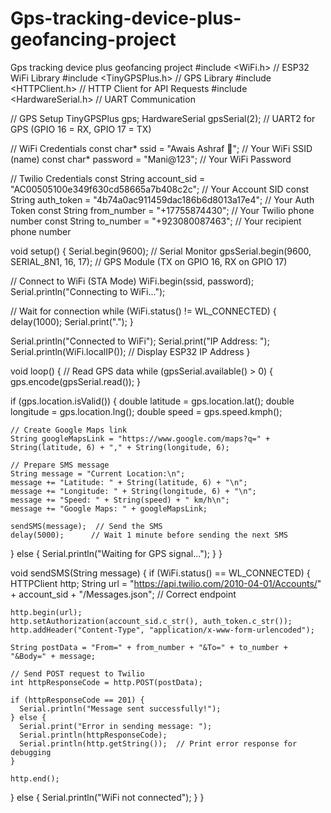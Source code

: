 # Gps-tracking-device-plus-geofancing-project
Gps tracking device plus geofancing project
#include <WiFi.h>              // ESP32 WiFi Library
#include <TinyGPSPlus.h>       // GPS Library
#include <HTTPClient.h>        // HTTP Client for API Requests
#include <HardwareSerial.h>    // UART Communication

// GPS Setup
TinyGPSPlus gps;
HardwareSerial gpsSerial(2);   // UART2 for GPS (GPIO 16 = RX, GPIO 17 = TX)

// WiFi Credentials
const char* ssid = "Awais Ashraf 🙂";     // Your WiFi SSID (name)
const char* password = "Mani@123";        // Your WiFi Password

// Twilio Credentials
const String account_sid = "AC00505100e349f630cd58665a7b408c2c";  // Your Account SID
const String auth_token = "4b74a0ac911459dac186b6d8013a17e4";      // Your Auth Token
const String from_number = "+17755874430";                         // Your Twilio phone number
const String to_number = "+923080087463";                          // Your recipient phone number

void setup() {
  Serial.begin(9600);                  // Serial Monitor
  gpsSerial.begin(9600, SERIAL_8N1, 16, 17);  // GPS Module (TX on GPIO 16, RX on GPIO 17)

  // Connect to WiFi (STA Mode)
  WiFi.begin(ssid, password);
  Serial.println("Connecting to WiFi...");
  
  // Wait for connection
  while (WiFi.status() != WL_CONNECTED) {
    delay(1000);
    Serial.print(".");
  }

  Serial.println("Connected to WiFi");
  Serial.print("IP Address: ");
  Serial.println(WiFi.localIP());  // Display ESP32 IP Address
}

void loop() {
  // Read GPS data
  while (gpsSerial.available() > 0) {
    gps.encode(gpsSerial.read());
  }

  if (gps.location.isValid()) {
    double latitude = gps.location.lat();
    double longitude = gps.location.lng();
    double speed = gps.speed.kmph();

    // Create Google Maps link
    String googleMapsLink = "https://www.google.com/maps?q=" + String(latitude, 6) + "," + String(longitude, 6);

    // Prepare SMS message
    String message = "Current Location:\n";
    message += "Latitude: " + String(latitude, 6) + "\n";
    message += "Longitude: " + String(longitude, 6) + "\n";
    message += "Speed: " + String(speed) + " km/h\n";
    message += "Google Maps: " + googleMapsLink;

    sendSMS(message);  // Send the SMS
    delay(5000);      // Wait 1 minute before sending the next SMS
  } else {
    Serial.println("Waiting for GPS signal...");
  }
}

void sendSMS(String message) {
  if (WiFi.status() == WL_CONNECTED) {
    HTTPClient http;
    String url = "https://api.twilio.com/2010-04-01/Accounts/" + account_sid + "/Messages.json";  // Correct endpoint

    http.begin(url);
    http.setAuthorization(account_sid.c_str(), auth_token.c_str());
    http.addHeader("Content-Type", "application/x-www-form-urlencoded");

    String postData = "From=" + from_number + "&To=" + to_number + "&Body=" + message;
    
    // Send POST request to Twilio
    int httpResponseCode = http.POST(postData);

    if (httpResponseCode == 201) {
      Serial.println("Message sent successfully!");
    } else {
      Serial.print("Error in sending message: ");
      Serial.println(httpResponseCode);
      Serial.println(http.getString());  // Print error response for debugging
    }

    http.end();
  } else {
    Serial.println("WiFi not connected");
  }
}


